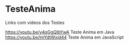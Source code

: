# TesteAnima

Links com videos dos Testes

https://youtu.be/y4qGgQIbYwA Teste Anima em Java
https://youtu.be/lmYdtWxjd44 Teste Anima em JavaScript
